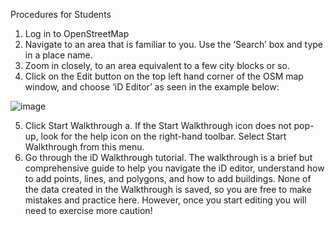 Procedures for Students
1. Log in to OpenStreetMap
2. Navigate to an area that is familiar to you. Use the ‘Search’ box and type in a place name.
3. Zoom in closely, to an area equivalent to a few city blocks or so.
4. Click on the Edit button on the top left hand corner of the OSM map window, and choose ‘iD
Editor’ as seen in the example below:

![image](https://github.com/Open-Tech-Community/learn-open-mapping-101/assets/10881526/20a80fe9-148f-41aa-8fc0-5fd0a2c8f384)

5. Click Start Walkthrough
a. If the Start Walkthrough icon does not pop-up, look for the help icon on the
right-hand toolbar. Select Start Walkthrough from this menu.
6. Go through the iD Walkthrough tutorial. The walkthrough is a brief but comprehensive guide to
help you navigate the iD editor, understand how to add points, lines, and polygons, and how to
add buildings.
None of the data created in the Walkthrough is saved, so you are free to make mistakes and
practice here. However, once you start editing you will need to exercise more caution!
